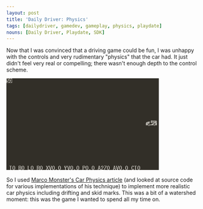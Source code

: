 ```yaml
---
layout: post
title: 'Daily Driver: Physics'
tags: [dailydriver, gamedev, gameplay, physics, playdate]
nouns: [Daily Driver, Playdate, SDK]
---
```


Now that I was convinced that a driving game could be fun, I was unhappy with the controls and very rudimentary "physics" that the car had. It just didn't feel very real or compelling; there wasn't enough depth to the control scheme.

![GIF](/images/posts/daily-driver-physics.gif#playdate)

So I used [Marco Monster's Car Physics article](https://asawicki.info/Mirror/Car%20Physics%20for%20Games/Car%20Physics%20for%20Games.html) (and looked at source code for various implementations of his technique) to implement more realistic car physics including drifting and skid marks. This was a bit of a watershed moment: this was the game I wanted to spend all my time on.